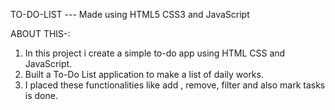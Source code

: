 TO-DO-LIST --- Made using HTML5 CSS3 and JavaScript


ABOUT THIS-:

1. In this project i create a simple to-do app using HTML CSS and JavaScript.
2. Built a To-Do List application to make a list of daily works.
3. I placed these functionalities like add , remove, filter and also mark tasks is done.